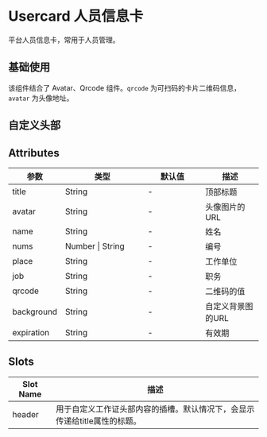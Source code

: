 <script setup>
import usercardBase from "./usercard-base.vue"
import usercardCustom from "./usercard-custom.vue"
</script>

# Usercard 人员信息卡

平台人员信息卡，常用于人员管理。

## 基础使用

该组件结合了 Avatar、Qrcode 组件。```qrcode``` 为可扫码的卡片二维码信息，```avatar``` 为头像地址。

<usercardBase />

## 自定义头部

<usercardCustom />


## Attributes

<table>
  <thead>
    <tr>
     <th>参数</th>
      <th width="150">类型</th>
      <th width="100">默认值</th>
      <th>描述</th>
    </tr>
  </thead>
  <tbody>
    <tr>
      <td>title</td>
      <td>String</td>
      <td>-</td>
      <td>顶部标题</td>
    </tr>
    <tr>
      <td>avatar</td>
      <td>String</td>
      <td>-</td>
      <td>头像图片的URL</td>
    </tr>
    <tr>
      <td>name</td>
      <td>String</td>
      <td>-</td>
      <td>姓名</td>
    </tr>
    <tr>
      <td>nums</td>
      <td>Number | String</td>
      <td>-</td>
      <td>编号</td>
    </tr>
    <tr>
      <td>place</td>
      <td>String</td>
      <td>-</td>
      <td>工作单位</td>
    </tr>
    <tr>
      <td>job</td>
      <td>String</td>
      <td>-</td>
      <td>职务</td>
    </tr>
    <tr>
      <td>qrcode</td>
      <td>String</td>
      <td>-</td>
      <td>二维码的值</td>
    </tr>
    <tr>
      <td>background</td>
      <td>String</td>
      <td>-</td>
      <td>自定义背景图的URL</td>
    </tr>
    <tr>
      <td>expiration</td>
      <td>String</td>
      <td>-</td>
      <td>有效期</td>
    </tr>
  </tbody>
</table>


## Slots

<table>
  <thead>
    <tr>
      <th>Slot Name</th>
      <th>描述</th>
    </tr>
  </thead>
  <tbody>
    <tr>
      <td>header</td>
      <td>用于自定义工作证头部内容的插槽。默认情况下，会显示传递给title属性的标题。</td>
    </tr>
  </tbody>
</table>
